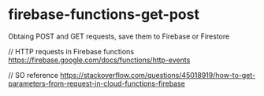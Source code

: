 # firebase-functions-get-post
Obtaing POST and GET requests, save them to Firebase or Firestore

// HTTP requests in Firebase functions
https://firebase.google.com/docs/functions/http-events

// SO reference
https://stackoverflow.com/questions/45018919/how-to-get-parameters-from-request-in-cloud-functions-firebase
